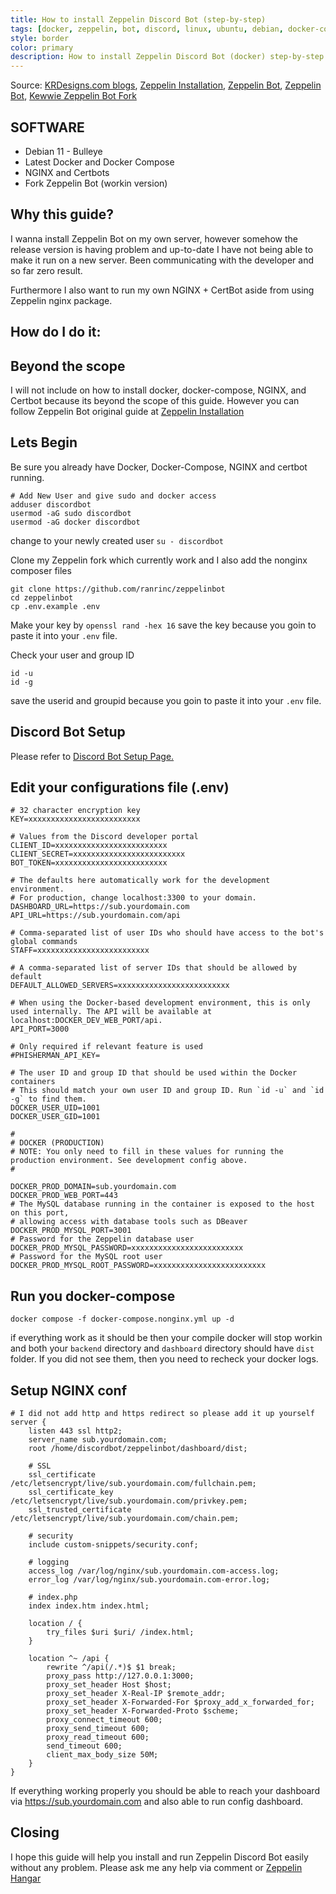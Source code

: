 ```yaml
---
title: How to install Zeppelin Discord Bot (step-by-step)
tags: [docker, zeppelin, bot, discord, linux, ubuntu, debian, docker-compose]
style: border
color: primary
description: How to install Zeppelin Discord Bot (docker) step-by-step (NGINX + Letsencrypt not on Docker)
---
```

Source: [KRDesigns.com blogs](https://www.krdesigns.com), [Zeppelin Installation](https://zeppelin.wiki/setup/operating-systems/linux-docker), [Zeppelin Bot](https://github.com/ZeppelinBot/Zeppelin), [Zeppelin Bot](https://zeppelin.gg), [Kewwie Zeppelin Bot Fork](https://github.com/kewwie/zeppelinbot)


## SOFTWARE
- Debian 11 - Bulleye
- Latest Docker and Docker Compose
- NGINX and Certbots
- Fork Zeppelin Bot (workin version)

## Why this guide?
I wanna install Zeppelin Bot on my own server, however somehow the release version is having problem and up-to-date I have not being able to make it run on a new server. Been communicating with the developer and so far zero result.

Furthermore I also want to run my own NGINX + CertBot aside from using Zeppelin nginx package.

## How do I do it:
## Beyond the scope
I will not include on how to install docker, docker-compose, NGINX, and Certbot because its beyond the scope of this guide. However you can follow Zeppelin Bot original guide at [Zeppelin Installation](https://zeppelin.wiki/setup/operating-systems/linux-docker)

## Lets Begin
Be sure you already have Docker, Docker-Compose, NGINX and certbot running.

```
# Add New User and give sudo and docker access
adduser discordbot
usermod -aG sudo discordbot
usermod -aG docker discordbot
```

change to your newly created user
`su - discordbot `

Clone my Zeppelin fork which currently work and I also add the nonginx composer files
```
git clone https://github.com/ranrinc/zeppelinbot
cd zeppelinbot
cp .env.example .env
```
Make your key by
`openssl rand -hex 16`
save the key because you goin to paste it into your `.env` file.

Check your user and group ID
```
id -u
id -g
```
save the userid and groupid because you goin to paste it into your `.env` file.

## Discord Bot Setup
Please refer to [Discord Bot Setup Page.](https://zeppelin.wiki/setup/discord/bot-creation/creation)

## Edit your configurations file (.env)
```
# 32 character encryption key
KEY=xxxxxxxxxxxxxxxxxxxxxxxxx

# Values from the Discord developer portal
CLIENT_ID=xxxxxxxxxxxxxxxxxxxxxxxxx
CLIENT_SECRET=xxxxxxxxxxxxxxxxxxxxxxxxx
BOT_TOKEN=xxxxxxxxxxxxxxxxxxxxxxxxx

# The defaults here automatically work for the development environment.
# For production, change localhost:3300 to your domain.
DASHBOARD_URL=https://sub.yourdomain.com
API_URL=https://sub.yourdomain.com/api

# Comma-separated list of user IDs who should have access to the bot's global commands
STAFF=xxxxxxxxxxxxxxxxxxxxxxxxx

# A comma-separated list of server IDs that should be allowed by default
DEFAULT_ALLOWED_SERVERS=xxxxxxxxxxxxxxxxxxxxxxxxx

# When using the Docker-based development environment, this is only used internally. The API will be available at localhost:DOCKER_DEV_WEB_PORT/api.
API_PORT=3000

# Only required if relevant feature is used
#PHISHERMAN_API_KEY=

# The user ID and group ID that should be used within the Docker containers
# This should match your own user ID and group ID. Run `id -u` and `id -g` to find them.
DOCKER_USER_UID=1001
DOCKER_USER_GID=1001

#
# DOCKER (PRODUCTION)
# NOTE: You only need to fill in these values for running the production environment. See development config above.
#

DOCKER_PROD_DOMAIN=sub.yourdomain.com
DOCKER_PROD_WEB_PORT=443
# The MySQL database running in the container is exposed to the host on this port,
# allowing access with database tools such as DBeaver
DOCKER_PROD_MYSQL_PORT=3001
# Password for the Zeppelin database user
DOCKER_PROD_MYSQL_PASSWORD=xxxxxxxxxxxxxxxxxxxxxxxxx
# Password for the MySQL root user
DOCKER_PROD_MYSQL_ROOT_PASSWORD=xxxxxxxxxxxxxxxxxxxxxxxxx
```
## Run you docker-compose
`docker compose -f docker-compose.nonginx.yml up -d`

if everything work as it should be then your compile docker will stop workin and both your `backend` directory and `dashboard` directory should have `dist` folder. If you did not see them, then you need to recheck your docker logs.


## Setup NGINX conf
```
# I did not add http and https redirect so please add it up yourself
server {
    listen 443 ssl http2;
    server_name sub.yourdomain.com;
    root /home/discordbot/zeppelinbot/dashboard/dist;

    # SSL
    ssl_certificate /etc/letsencrypt/live/sub.yourdomain.com/fullchain.pem;
    ssl_certificate_key /etc/letsencrypt/live/sub.yourdomain.com/privkey.pem;
    ssl_trusted_certificate /etc/letsencrypt/live/sub.yourdomain.com/chain.pem;

    # security
    include custom-snippets/security.conf;

    # logging
    access_log /var/log/nginx/sub.yourdomain.com-access.log;
    error_log /var/log/nginx/sub.yourdomain.com-error.log;

    # index.php
    index index.htm index.html;

    location / {
        try_files $uri $uri/ /index.html;
    }

    location ^~ /api {
        rewrite ^/api(/.*)$ $1 break;
        proxy_pass http://127.0.0.1:3000;
        proxy_set_header Host $host;
        proxy_set_header X-Real-IP $remote_addr;
        proxy_set_header X-Forwarded-For $proxy_add_x_forwarded_for;
        proxy_set_header X-Forwarded-Proto $scheme;
        proxy_connect_timeout 600;
        proxy_send_timeout 600;
        proxy_read_timeout 600;
        send_timeout 600;
        client_max_body_size 50M;
    }
}
```

If everything working properly you should be able to reach your dashboard via https://sub.yourdomain.com and also able to run config dashboard.

## Closing
I hope this guide will help you install and run Zeppelin Discord Bot easily without any problem. Please ask me any help via comment or [Zeppelin Hangar](https://discord.gg/6UgSqvjy)
